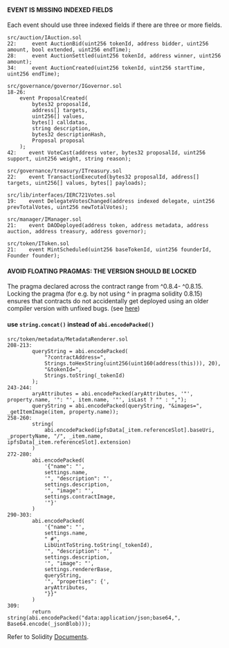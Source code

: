 
#### EVENT IS MISSING INDEXED FIELDS


Each event should use three indexed fields if there are three or more fields.

```solidity
src/auction/IAuction.sol
22:     event AuctionBid(uint256 tokenId, address bidder, uint256 amount, bool extended, uint256 endTime);
28:     event AuctionSettled(uint256 tokenId, address winner, uint256 amount);
34:     event AuctionCreated(uint256 tokenId, uint256 startTime, uint256 endTime);

src/governance/governor/IGovernor.sol
18-26:
    event ProposalCreated(
        bytes32 proposalId,
        address[] targets,
        uint256[] values,
        bytes[] calldatas,
        string description,
        bytes32 descriptionHash,
        Proposal proposal
    );
42:    event VoteCast(address voter, bytes32 proposalId, uint256 support, uint256 weight, string reason);

src/governance/treasury/ITreasury.sol
22:    event TransactionExecuted(bytes32 proposalId, address[] targets, uint256[] values, bytes[] payloads);

src/lib/interfaces/IERC721Votes.sol
19:    event DelegateVotesChanged(address indexed delegate, uint256 prevTotalVotes, uint256 newTotalVotes);

src/manager/IManager.sol
21:    event DAODeployed(address token, address metadata, address auction, address treasury, address governor);

src/token/IToken.sol
21:    event MintScheduled(uint256 baseTokenId, uint256 founderId, Founder founder);
```


#### AVOID FLOATING PRAGMAS: THE VERSION SHOULD BE LOCKED

The pragma declared across the contract range from ^0.8.4- ^0.8.15. Locking the pragma (for e.g. by not using ^ in pragma solidity 0.8.15) ensures that contracts do not accidentally get deployed using an older compiler version with unfixed bugs. (see [here](https://swcregistry.io/docs/SWC-103))



#### use `string.concat()` instead of `abi.encodePacked()`

```solidity
src/token/metadata/MetadataRenderer.sol
208-213:
        queryString = abi.encodePacked(
            "?contractAddress=",
            Strings.toHexString(uint256(uint160(address(this))), 20),
            "&tokenId=",
            Strings.toString(_tokenId)
        );
243-244:
        aryAttributes = abi.encodePacked(aryAttributes, '"', property.name, '": "', item.name, '"', isLast ? "" : ",");
        queryString = abi.encodePacked(queryString, "&images=", _getItemImage(item, property.name));
258-260:
        string(
            abi.encodePacked(ipfsData[_item.referenceSlot].baseUri, _propertyName, "/", _item.name, ipfsData[_item.referenceSlot].extension)
        )
272-280:
        abi.encodePacked(
            '{"name": "',
            settings.name,
            '", "description": "',
            settings.description,
            '", "image": "',
            settings.contractImage,
            '"}'
        )
290-303:
        abi.encodePacked(
            '{"name": "',
            settings.name,
            " #",
            LibUintToString.toString(_tokenId),
            '", "description": "',
            settings.description,
            '", "image": "',
            settings.rendererBase,
            queryString,
            '", "properties": {',
            aryAttributes,
            "}}"
        )
309:
        return string(abi.encodePacked("data:application/json;base64,", Base64.encode(_jsonBlob)));

```

Refer to Solidity [Documents](https://docs.soliditylang.org/en/v0.8.12/types.html#bytes-and-string-as-arrays).


